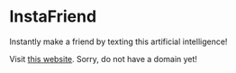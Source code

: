 InstaFriend
===========

Instantly make a friend by texting this artificial intelligence!

Visit [this website](http://162.243.47.141:5001). Sorry, do not have a domain yet!
